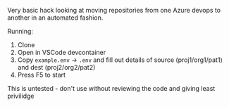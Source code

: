 Very basic hack looking at moving repositories from one Azure devops to another in an automated fashion.

Running: 

1. Clone
2. Open in VSCode devcontainer
3. Copy `example.env` -> `.env` and fill out details of source (proj1/org1/pat1) and dest (proj2/org2/pat2)
4. Press F5 to start

This is untested - don't use without reviewing the code and giving least privilidge